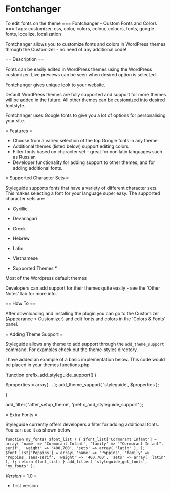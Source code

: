 # Fontchanger
To edit fonts on the theme
=== Fontchanger - Custom Fonts and Colors ===
Tags: customizer, css, color, colors, colour, colours, fonts, google fonts, localize, localization

Fontchanger allows you to customize fonts and colors in WordPress themes through the Customizer - no need of any additional code!

== Description ==

Fonts can be easily edited in WordPress themes using the WordPress customizer. Live previews can be seen when desired option is selected.

Fontchanger gives unique look to your website.

Default WordPress themes are fully supported and support for more themes will be added in the future. All other themes can be customized into desired fontstyle.

Fontchanger uses Google fonts to give you a lot of options for personalising your site.

= Features =

* Choose from a varied selection of the top Google fonts in any theme
* Additional themes (listed below) support editing colors
* Filter fonts based on character set - great for non latin languages such as Russian
* Developer functionality for adding support to other themes, and for adding additional fonts.

= Supported Character Sets =

Styleguide supports fonts that have a variety of different character sets. This makes selecting a font for your language super easy. The supported character sets are:

* Cyrillic
* Devanagari
* Greek
* Hebrew
* Latin
* Vietnamese

* Supported Themes *

Most of the Wordpress default themes

Developers can add support for their themes quite easily - see the 'Other Notes' tab for more info.

== How To ==

After downloading and installing the plugin you can go to the Customizer (Appearance > Customizer) and edit fonts and colors in the 'Colors & Fonts' panel.

= Adding Theme Support =

Styleguide allows any theme to add support through the `add_theme_support` command. For examples check out the theme-styles directory.

I have added an example of a basic implementation below. This code would be placed in your themes functions.php

`function prefix_add_styleguide_support() {

  $properties = array(
	...
  );
  add_theme_support( 'styleguide', $properties );

}

add_filter( 'after_setup_theme', 'prefix_add_styleguide_support' );`

= Extra Fonts =

Styleguide currently offers developers a filter for adding additional fonts. You can use it as shown below

`function my_fonts( $font_list ) {
	$font_list['Cormorant Infant'] = array(
		'name' => 'Cormorant Infant',
		'family' => '"Cormorant Infant", serif',
		'weight' => '400,700',
		'sets' => array( 'latin' ),
	);
	$font_list['Poppins'] = array(
		'name' => 'Poppins',
		'family' => 'Poppins, sans-serif',
		'weight' => '400,700',
		'sets' => array( 'latin' ),
	);
	return $font_list;
}
add_filter( 'styleguide_get_fonts', 'my_fonts' );`

*Version*
= 1.0 =
* first version
